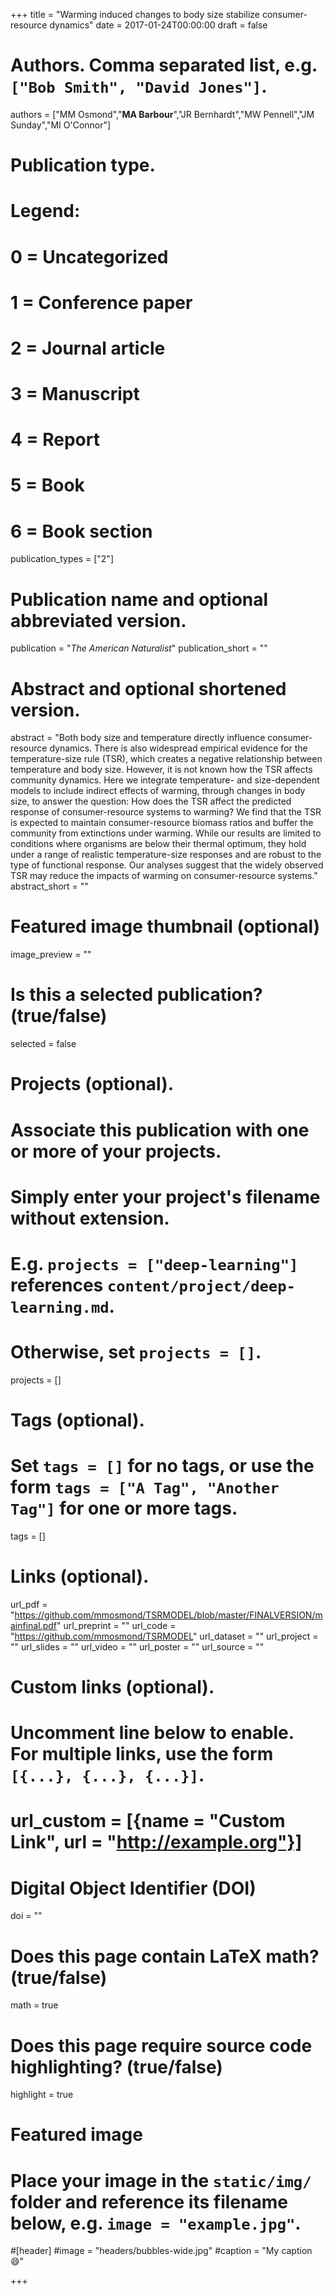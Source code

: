 +++
title = "Warming induced changes to body size stabilize consumer-resource dynamics"
date = 2017-01-24T00:00:00
draft = false

# Authors. Comma separated list, e.g. `["Bob Smith", "David Jones"]`.
authors = ["MM Osmond","**MA Barbour**","JR Bernhardt","MW Pennell","JM Sunday","MI O'Connor"]

# Publication type.
# Legend:
# 0 = Uncategorized
# 1 = Conference paper
# 2 = Journal article
# 3 = Manuscript
# 4 = Report
# 5 = Book
# 6 = Book section
publication_types = ["2"]

# Publication name and optional abbreviated version.
publication = "*The American Naturalist*"
publication_short = ""

# Abstract and optional shortened version.
abstract = "Both body size and temperature directly influence consumer-resource dynamics. There is also widespread empirical evidence for the temperature-size rule (TSR), which creates a negative relationship between temperature and body size. However, it is not known how the TSR affects community dynamics. Here we integrate temperature- and size-dependent models to include indirect effects of warming, through changes in body size, to answer the question: How does the TSR affect the predicted response of consumer-resource systems to warming? We find that the TSR is expected to maintain consumer-resource biomass ratios and buffer the community from extinctions under warming. While our results are limited to conditions where organisms are below their thermal optimum, they hold under a range of realistic temperature-size responses and are robust to the type of functional response. Our analyses suggest that the widely observed TSR may reduce the impacts of warming on consumer-resource systems."
abstract_short = ""

# Featured image thumbnail (optional)
image_preview = ""

# Is this a selected publication? (true/false)
selected = false

# Projects (optional).
#   Associate this publication with one or more of your projects.
#   Simply enter your project's filename without extension.
#   E.g. `projects = ["deep-learning"]` references `content/project/deep-learning.md`.
#   Otherwise, set `projects = []`.
projects = []

# Tags (optional).
#   Set `tags = []` for no tags, or use the form `tags = ["A Tag", "Another Tag"]` for one or more tags.
tags = []

# Links (optional).
url_pdf = "https://github.com/mmosmond/TSRMODEL/blob/master/FINALVERSION/mainfinal.pdf"
url_preprint = ""
url_code = "https://github.com/mmosmond/TSRMODEL"
url_dataset = ""
url_project = ""
url_slides = ""
url_video = ""
url_poster = ""
url_source = ""

# Custom links (optional).
#   Uncomment line below to enable. For multiple links, use the form `[{...}, {...}, {...}]`.
# url_custom = [{name = "Custom Link", url = "http://example.org"}]

# Digital Object Identifier (DOI)
doi = ""

# Does this page contain LaTeX math? (true/false)
math = true

# Does this page require source code highlighting? (true/false)
highlight = true

# Featured image
# Place your image in the `static/img/` folder and reference its filename below, e.g. `image = "example.jpg"`.
#[header]
#image = "headers/bubbles-wide.jpg"
#caption = "My caption :smile:"

+++
